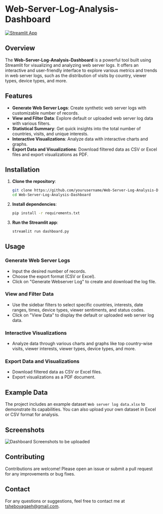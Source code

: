 # Web-Server-Log-Analysis-Dashboard

[![Streamlit App](https://img.shields.io/badge/Streamlit-App-blue)](https://webserverlog-analysis-dashboard.streamlit.app/)

## Overview

The **Web-Server-Log-Analysis-Dashboard** is a powerful tool built using Streamlit for visualizing and analyzing web server logs. It offers an interactive and user-friendly interface to explore various metrics and trends in web server logs, such as the distribution of visits by country, viewer types, device types, and more.

## Features

- **Generate Web Server Logs**: Create synthetic web server logs with customizable number of records.
- **View and Filter Data**: Explore default or uploaded web server log data with various filters.
- **Statistical Summary**: Get quick insights into the total number of countries, visits, and unique interests.
- **Interactive Visualizations**: Analyze data with interactive charts and graphs.
- **Export Data and Visualizations**: Download filtered data as CSV or Excel files and export visualizations as PDF.

## Installation

1. **Clone the repository**:
    ```bash
    git clone https://github.com/yourusername/Web-Server-Log-Analysis-Dashboard.git
    cd Web-Server-Log-Analysis-Dashboard
    ```

2. **Install dependencies**:
    ```bash
    pip install -r requirements.txt
    ```

3. **Run the Streamlit app**:
    ```bash
    streamlit run dashboard.py
    ```

## Usage

### Generate Web Server Logs
- Input the desired number of records.
- Choose the export format (CSV or Excel).
- Click on "Generate Webserver Log" to create and download the log file.

### View and Filter Data
- Use the sidebar filters to select specific countries, interests, date ranges, times, device types, viewer sentiments, and status codes.
- Click on "View Data" to display the default or uploaded web server log data.

### Interactive Visualizations
- Analyze data through various charts and graphs like top country-wise visits, viewer interests, viewer types, device types, and more.

### Export Data and Visualizations
- Download filtered data as CSV or Excel files.
- Export visualizations as a PDF document.

## Example Data

The project includes an example dataset `Web server log data.xlsx` to demonstrate its capabilities. You can also upload your own dataset in Excel or CSV format for analysis.

## Screenshots

![Dashboard Screenshots to be uploaded](screenshot.png)

## Contributing

Contributions are welcome! Please open an issue or submit a pull request for any improvements or bug fixes.

## Contact

For any questions or suggestions, feel free to contact me at tsheboyagaeh@gmail.com.
